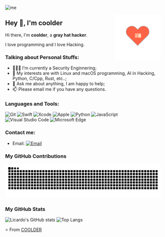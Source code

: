![me](https://github.com/COOLMSF/COOLMSF/raw/main/me.gif)

<a href="https://github.com/L1cardo/iBeats"><img align="right" width="150px" src="https://raw.githubusercontent.com/L1cardo/iBeats/main/files/heart.svg"/></a>
## Hey 👋, I'm coolder

Hi there, I'm **coolder**, a **gray hat hacker**.

I love programming and I love Hacking.

### Talking about Personal Stuffs:

- 👨🏽‍💻 I’m currently a Security Enginnering; 
- 🤔 My interests are with Linux and macOS programming, AI in Hacking, Python, C/Cpp, Rust, etc..;
- 💬 Ask me about anything, I am happy to help;
- 📫 Please email me if you have any questions.

### Languages and Tools:

![Git](https://img.shields.io/badge/Git-F05032?style=flat-square&logo=Git&logoColor=white)
![Swift](https://img.shields.io/badge/Swift-FA7343?style=flat-square&logo=Swift&logoColor=white)
![Xcode](https://img.shields.io/badge/Xcode-1575F9?style=flat-square&logo=Xcode&logoColor=white)
![Apple](https://img.shields.io/badge/iPhone_and_MacBook-999999?style=flat-square&logo=Apple&logoColor=white)
![Python](https://img.shields.io/badge/Python-3776AB?style=flat-square&logo=Python&logoColor=white)
![JavaScript](https://img.shields.io/badge/JavaScript-F7DF1E?style=flat-square&logo=JavaScript&logoColor=white)
![Visual Studio Code](https://img.shields.io/badge/Visual_Studio_Code-007ACC?style=flat-square&logo=Visual-Studio-Code&logoColor=white)
![Microsoft Edge](https://img.shields.io/badge/Microsoft_Edge-0078D7?style=flat-square&logo=Microsoft-Edge&logoColor=white)

### Contact me:

- Email: [![Email](https://img.shields.io/badge/coolder.hsl@outlook.com-D14836?style=flat-square&logo=gmail&logoColor=white)](mailto:cooler.hsl@outlook.com)


### My GitHub Contributions

![](https://raw.githubusercontent.com/COOLMSF/COOLMSF/main/assets/github-contribution-grid-snake.svg)

### My GitHub Stats

![Licardo's GitHub stats](https://github-readme-stats.vercel.app/api?username=COOLMSF&show_icons=true)
![Top Langs](https://github-readme-stats.vercel.app/api/top-langs/?username=COOLMSF&layout=compact)

⭐️ From [COOLDER](https://github.com/COOLMSF)
